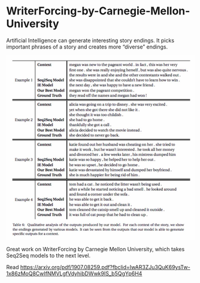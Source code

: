 # WriterForcing-by-Carnegie-Mellon-University

Artificial Intelligence can generate interesting story endings. It picks important phrases of a story and creates more “diverse” endings.

![](Img1.jpg)

Great work on WriterForcing by Carnegie Mellon University, which takes Seq2Seq models to the next level.



Read https://arxiv.org/pdf/1907.08259.pdf?fbclid=IwAR3ZJu3QuK69ysTw-1x86zMoQ8CwIfNMVLgfVdyhibDWwk9IS_b5QgYp6H4

